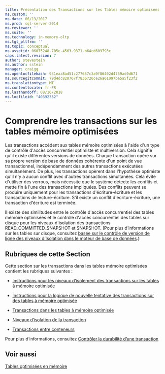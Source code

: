 ```yaml
---
title: Présentation des Transactions sur les Tables mémoire optimisées | Microsoft Docs
ms.custom: ''
ms.date: 06/13/2017
ms.prod: sql-server-2014
ms.reviewer: ''
ms.suite: ''
ms.technology: in-memory-oltp
ms.tgt_pltfrm: ''
ms.topic: conceptual
ms.assetid: 06075248-705e-4563-9371-b64cd609793c
caps.latest.revision: 7
author: stevestein
ms.author: sstein
manager: craigg
ms.openlocfilehash: 931eaa8ad51c277657c3a9f86402d4759ad0d671
ms.sourcegitcommit: 79d4dc820767f7836720ce26a61097ba5a5f23f2
ms.translationtype: MT
ms.contentlocale: fr-FR
ms.lasthandoff: 08/16/2018
ms.locfileid: "40392332"
---
```

# <a name="understanding-transactions-on-memory-optimized-tables"></a>Comprendre les transactions sur les tables mémoire optimisées
  Les transactions accèdent aux tables mémoire optimisées à l'aide d'un type de contrôle d'accès concurrentiel optimiste et multiversion. Cela signifie qu'il existe différentes versions de données. Chaque transaction opère sur sa propre version de base de données cohérente d'un point de vue transactionnel, indépendamment des autres transactions exécutées simultanément. De plus, les transactions opèrent dans l'hypothèse optimiste qu'il n'y a aucun conflit avec d'autres transactions simultanées. Cela évite d'utiliser des verrous, mais nécessite que le système détecte les conflits et mette fin à l'une des transactions impliquées. Des conflits peuvent se produire uniquement pour les transactions d'écriture-écriture et les transactions de lecture-écriture. S'il existe un conflit d'écriture-écriture, une transaction d'écriture est terminée.  
  
 Il existe des similitudes entre le contrôle d'accès concurrentiel des tables mémoire optimisées et le contrôle d'accès concurrentiel des tables sur disque pour les niveaux d'isolation des transactions READ_COMMITTED_SNAPSHOT et SNAPSHOT. (Pour plus d’informations sur les tables sur disque, consultez [basée sur le contrôle de version de ligne des niveaux d’Isolation dans le moteur de base de données](http://msdn.microsoft.com/library/ms177404\(v=sql.100\).aspx).)  
  
## <a name="topics-in-this-section"></a>Rubriques de cette Section  
 Cette section sur les transactions dans les tables mémoire optimisées contient les rubriques suivantes :  
  
-   [Instructions pour les niveaux d’isolement des transactions sur les tables à mémoire optimisée](../relational-databases/in-memory-oltp/memory-optimized-tables.md)  
  
-   [Instructions pour la logique de nouvelle tentative des transactions sur des tables à mémoire optimisée](guidelines-for-retry-logic-for-transactions-on-memory-optimized-tables.md)  
  
-   [Transactions dans les tables à mémoire optimisée](transactions-in-memory-optimized-tables.md)  
  
-   [Niveaux d’isolation de la transaction](transaction-isolation-levels.md)  
  
-   [Transactions entre conteneurs](cross-container-transactions.md)  
  
 Pour plus d’informations, consultez [Contrôler la durabilité d’une transaction](../relational-databases/logs/control-transaction-durability.md).  
  
## <a name="see-also"></a>Voir aussi  
 [Tables optimisées en mémoire](../relational-databases/in-memory-oltp/memory-optimized-tables.md)  
  
  
